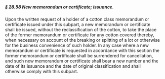 ##### § 28.58 New memorandum or certificate; issuance. #####

Upon the written request of a holder of a cotton class memorandum or certificate issued under this subpart, a new memorandum or certificate shall be issued, without the reclassification of the cotton, to take the place of the former memorandum or certificate for any cotton covered thereby, when necessary on account of the breaking or splitting of a lot or otherwise for the business convenience of such holder. In any case where a new memorandum or certificate is requested in accordance with this section the former memorandum or certificate shall be surrendered for cancellation, and such new memorandum or certificate shall bear a new number and the date of its issuance and the date of original classification and shall otherwise comply with this subpart.